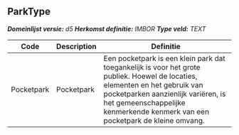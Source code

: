 ﻿## ParkType

*__Domeinlijst versie:__ d5*
*__Herkomst definitie:__ IMBOR*
*__Type veld:__ TEXT*

|__Code__ |__Description__ |__Definitie__	|
|	---	|	---	|   ---	| 
| Pocketpark | Pocketpark | Een pocketpark is een klein park dat toegankelijk is voor het grote publiek. Hoewel de locaties, elementen en het gebruik van pocketparken aanzienlijk variëren, is het gemeenschappelijke kenmerkende kenmerk van een pocketpark de kleine omvang. |
